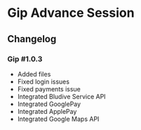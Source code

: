# Gip Advance Session

## Changelog

### Gip #1.0.3
- Added files
- Fixed login issues
- Fixed payments issue
- Integrated Bludive Service API
- Integrated GooglePay
- Integrated ApplePay
- Integrated Google Maps API